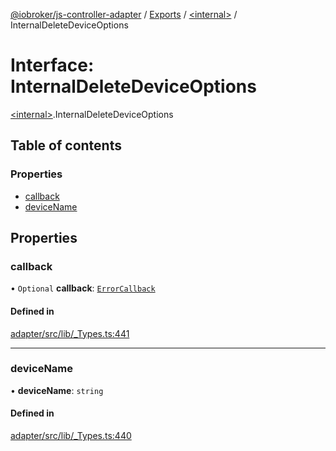 [@iobroker/js-controller-adapter](../README.md) / [Exports](../modules.md) / [\<internal\>](../modules/internal_.md) / InternalDeleteDeviceOptions

# Interface: InternalDeleteDeviceOptions

[\<internal\>](../modules/internal_.md).InternalDeleteDeviceOptions

## Table of contents

### Properties

- [callback](internal_.InternalDeleteDeviceOptions.md#callback)
- [deviceName](internal_.InternalDeleteDeviceOptions.md#devicename)

## Properties

### callback

• `Optional` **callback**: [`ErrorCallback`](../modules/internal_.md#errorcallback)

#### Defined in

[adapter/src/lib/_Types.ts:441](https://github.com/ioBroker/ioBroker.js-controller/blob/d343afbb/packages/adapter/src/lib/_Types.ts#L441)

___

### deviceName

• **deviceName**: `string`

#### Defined in

[adapter/src/lib/_Types.ts:440](https://github.com/ioBroker/ioBroker.js-controller/blob/d343afbb/packages/adapter/src/lib/_Types.ts#L440)
